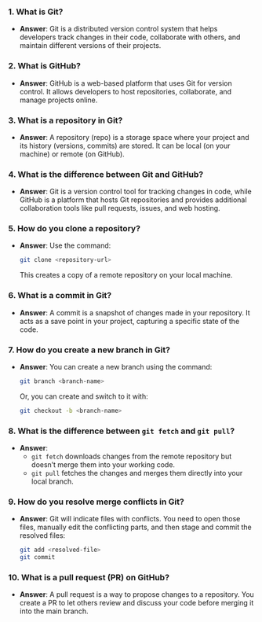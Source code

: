 ### 1. **What is Git?**
   - **Answer**: Git is a distributed version control system that helps developers track changes in their code, collaborate with others, and maintain different versions of their projects.

### 2. **What is GitHub?**
   - **Answer**: GitHub is a web-based platform that uses Git for version control. It allows developers to host repositories, collaborate, and manage projects online.

### 3. **What is a repository in Git?**
   - **Answer**: A repository (repo) is a storage space where your project and its history (versions, commits) are stored. It can be local (on your machine) or remote (on GitHub).

### 4. **What is the difference between Git and GitHub?**
   - **Answer**: Git is a version control tool for tracking changes in code, while GitHub is a platform that hosts Git repositories and provides additional collaboration tools like pull requests, issues, and web hosting.

### 5. **How do you clone a repository?**
   - **Answer**: Use the command:
     ```bash
     git clone <repository-url>
     ```
     This creates a copy of a remote repository on your local machine.

### 6. **What is a commit in Git?**
   - **Answer**: A commit is a snapshot of changes made in your repository. It acts as a save point in your project, capturing a specific state of the code.

### 7. **How do you create a new branch in Git?**
   - **Answer**: You can create a new branch using the command:
     ```bash
     git branch <branch-name>
     ```
     Or, you can create and switch to it with:
     ```bash
     git checkout -b <branch-name>
     ```

### 8. **What is the difference between `git fetch` and `git pull`?**
   - **Answer**: 
     - `git fetch` downloads changes from the remote repository but doesn’t merge them into your working code.
     - `git pull` fetches the changes and merges them directly into your local branch.

### 9. **How do you resolve merge conflicts in Git?**
   - **Answer**: Git will indicate files with conflicts. You need to open those files, manually edit the conflicting parts, and then stage and commit the resolved files:
     ```bash
     git add <resolved-file>
     git commit
     ```

### 10. **What is a pull request (PR) on GitHub?**
   - **Answer**: A pull request is a way to propose changes to a repository. You create a PR to let others review and discuss your code before merging it into the main branch.


